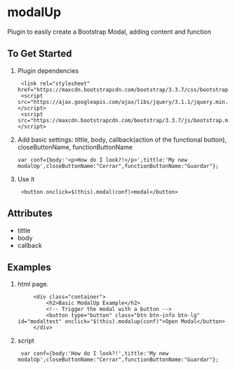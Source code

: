 # modalUp
Plugin to easily create a Bootstrap Modal, adding content and function 

To Get Started
--------------
1. Plugin dependencies

        <link rel="stylesheet" href="https://maxcdn.bootstrapcdn.com/bootstrap/3.3.7/css/bootstrap.min.css">
        <script src="https://ajax.googleapis.com/ajax/libs/jquery/3.1.1/jquery.min.js"></script>
        <script src="https://maxcdn.bootstrapcdn.com/bootstrap/3.3.7/js/bootstrap.min.js"></script>

2. Add basic settings: tittle, body, callback(action of the functional button), closeButtonName, functionButtonName  

       var conf={body:'<p>How do I look?!</p>',tittle:'My new modalUp',closeButtonName:"Cerrar",functionButtonName:"Guardar"};

3. Use it

        <button onclick=$(this).modal(conf)>modal</button>

Attributes
------------

  - tittle
  - body 
  - callback
  
 

Examples
--------
1. html page. 

            <div class="container">
                <h2>Basic ModalUp Example</h2>
                <!-- Trigger the modal with a button -->
                <button type="button" class="btn btn-info btn-lg" id="modaltest" onclick="$(this).modalup(conf)">Open Modal</button>  
            </div>
2. script
        
        var conf={body:'How do I look?!',tittle:'My new modalUp',closeButtonName:"Cerrar",functionButtonName:"Guardar"};
        

